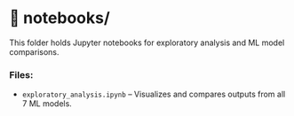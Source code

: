 # 📂 notebooks/

This folder holds Jupyter notebooks for exploratory analysis and ML model comparisons.

### Files:
- `exploratory_analysis.ipynb` – Visualizes and compares outputs from all 7 ML models.